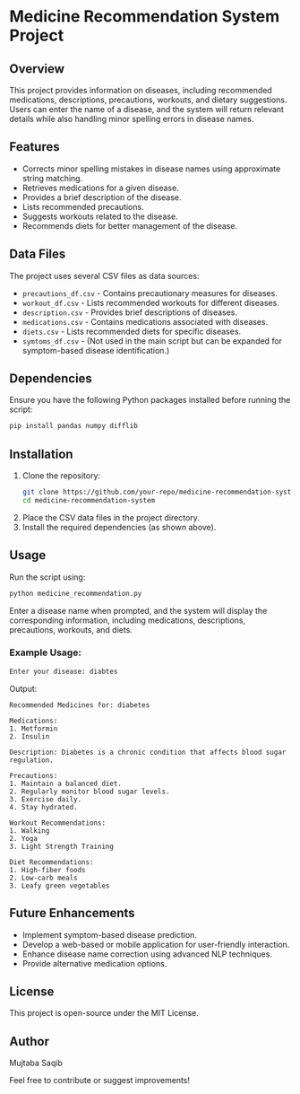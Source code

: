 # Medicine Recommendation System Project

## Overview
This project provides information on diseases, including recommended medications, descriptions, precautions, workouts, and dietary suggestions. Users can enter the name of a disease, and the system will return relevant details while also handling minor spelling errors in disease names.

## Features
- Corrects minor spelling mistakes in disease names using approximate string matching.
- Retrieves medications for a given disease.
- Provides a brief description of the disease.
- Lists recommended precautions.
- Suggests workouts related to the disease.
- Recommends diets for better management of the disease.

## Data Files
The project uses several CSV files as data sources:
- `precautions_df.csv` - Contains precautionary measures for diseases.
- `workout_df.csv` - Lists recommended workouts for different diseases.
- `description.csv` - Provides brief descriptions of diseases.
- `medications.csv` - Contains medications associated with diseases.
- `diets.csv` - Lists recommended diets for specific diseases.
- `symtoms_df.csv` - (Not used in the main script but can be expanded for symptom-based disease identification.)

## Dependencies
Ensure you have the following Python packages installed before running the script:
```bash
pip install pandas numpy difflib
```

## Installation
1. Clone the repository:
   ```bash
   git clone https://github.com/your-repo/medicine-recommendation-system.git
   cd medicine-recommendation-system
   ```
2. Place the CSV data files in the project directory.
3. Install the required dependencies (as shown above).

## Usage
Run the script using:
```bash
python medicine_recommendation.py
```
Enter a disease name when prompted, and the system will display the corresponding information, including medications, descriptions, precautions, workouts, and diets.

### Example Usage:
```bash
Enter your disease: diabtes
```
Output:
```
Recommended Medicines for: diabetes

Medications:
1. Metformin
2. Insulin

Description: Diabetes is a chronic condition that affects blood sugar regulation.

Precautions:
1. Maintain a balanced diet.
2. Regularly monitor blood sugar levels.
3. Exercise daily.
4. Stay hydrated.

Workout Recommendations:
1. Walking
2. Yoga
3. Light Strength Training

Diet Recommendations:
1. High-fiber foods
2. Low-carb meals
3. Leafy green vegetables
```

## Future Enhancements
- Implement symptom-based disease prediction.
- Develop a web-based or mobile application for user-friendly interaction.
- Enhance disease name correction using advanced NLP techniques.
- Provide alternative medication options.

## License
This project is open-source under the MIT License.

## Author
Mujtaba Saqib

Feel free to contribute or suggest improvements!

